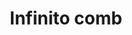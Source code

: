 ---
title: Infinito comb
date: 
draft: false

# descripcion
description : Infinito chico combinado

materials: Plata 925

color: Plateado

dimensions: 1 cm

code: 01-03-0278

type: "Aros"

categories: []

price: $1.680,00

price_eftvo: $1.430,00

# Images
# first image will be shown in the product page
images:
  # - image: "images/path_to_image"
  # La ubicacion de las imagenes es imagenes/Aros/Aros.Microcubic/01-03-0278-infinito-comb
  - image: "./images/aros/microcubic/01-03-0278-infinito-chico-combinado_a.jpeg"
  - image: "./images/aros/microcubic/01-03-0278-infinito-chico-combinado_b.jpeg"
---